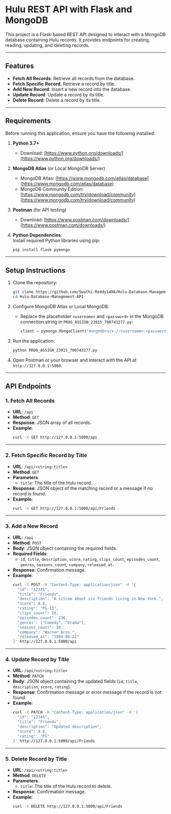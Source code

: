 
# Hulu REST API with Flask and MongoDB

This project is a Flask-based REST API designed to interact with a MongoDB database containing Hulu records. It provides endpoints for creating, reading, updating, and deleting records.

---

## Features

- **Fetch All Records**: Retrieve all records from the database.
- **Fetch Specific Record**: Retrieve a record by title.
- **Add New Record**: Insert a new record into the database.
- **Update Record**: Update a record by its title.
- **Delete Record**: Delete a record by its title.

---

## Requirements

Before running this application, ensure you have the following installed:

1. **Python 3.7+**  
   - Download: [https://www.python.org/downloads/](https://www.python.org/downloads/)

2. **MongoDB Atlas** (or Local MongoDB Server)  
   - MongoDB Atlas: [https://www.mongodb.com/atlas/database](https://www.mongodb.com/atlas/database)  
   - MongoDB Community Edition: [https://www.mongodb.com/try/download/community](https://www.mongodb.com/try/download/community)

3. **Postman** (for API testing)  
   - Download: [https://www.postman.com/downloads/](https://www.postman.com/downloads/)

4. **Python Dependencies**:  
   Install required Python libraries using pip:  
   ```bash
   pip install flask pymongo
   ```

---

## Setup Instructions

1. Clone the repository:  
   ```bash
   git clone https://github.com/Swathi-Reddy1408/Hulu-Database-Management-API.git
   cd Hulu-Database-Management-API
   ```

2. Configure MongoDB Atlas or Local MongoDB:  
   - Replace the placeholder `<username>` and `<password>` in the MongoDB connection string in `PROG_ASSIGN_23915_700743277.py`:  
     ```python
     client = pymongo.MongoClient("mongodb+srv://<username>:<password>@cluster0.hlrnkae.mongodb.net/?retryWrites=true&w=majority")
     ```

3. Run the application:  
   ```bash
   python PROG_ASSIGN_23915_700743277.py
   ```

4. Open Postman or your browser and interact with the API at `http://127.0.0.1:5000`.

---

## API Endpoints

### 1. **Fetch All Records**  
   - **URL**: `/api`  
   - **Method**: `GET`  
   - **Response**: JSON array of all records.  
   - **Example**:  
     ```bash
     curl -X GET http://127.0.0.1:5000/api
     ```

---

### 2. **Fetch Specific Record by Title**  
   - **URL**: `/api/<string:title>`  
   - **Method**: `GET`  
   - **Parameters**:  
     - `title`: The title of the Hulu record.  
   - **Response**: JSON object of the matching record or a message if no record is found.  
   - **Example**:  
     ```bash
     curl -X GET http://127.0.0.1:5000/api/Friends
     ```

---

### 3. **Add a New Record**  
   - **URL**: `/api`  
   - **Method**: `POST`  
   - **Body**: JSON object containing the required fields.  
   - **Required Fields**:  
     - `id`, `title`, `description`, `score`, `rating`, `clips_count`, `episodes_count`, `genres`, `seasons_count`, `company`, `released_at`.  
   - **Response**: Confirmation message.  
   - **Example**:  
     ```bash
     curl -X POST -H "Content-Type: application/json" -d '{
       "id": "12345",
       "title": "Friends",
       "description": "A sitcom about six friends living in New York.",
       "score": 8.9,
       "rating": "PG-13",
       "clips_count": 20,
       "episodes_count": 236,
       "genres": ["Comedy", "Drama"],
       "seasons_count": 10,
       "company": "Warner Bros.",
       "released_at": "1994-09-22"
     }' http://127.0.0.1:5000/api
     ```

---

### 4. **Update Record by Title**  
   - **URL**: `/api/<string:title>`  
   - **Method**: `PATCH`  
   - **Body**: JSON object containing the updated fields (`id`, `title`, `description`, `score`, `rating`).  
   - **Response**: Confirmation message or error message if the record is not found.  
   - **Example**:  
     ```bash
     curl -X PATCH -H "Content-Type: application/json" -d '{
       "id": "12345",
       "title": "Friends",
       "description": "Updated description",
       "score": 9.0,
       "rating": "PG"
     }' http://127.0.0.1:5000/api/Friends
     ```

---

### 5. **Delete Record by Title**  
   - **URL**: `/api/<string:title>`  
   - **Method**: `DELETE`  
   - **Parameters**:  
     - `title`: The title of the Hulu record to delete.  
   - **Response**: Confirmation message.  
   - **Example**:  
     ```bash
     curl -X DELETE http://127.0.0.1:5000/api/Friends
     ```

